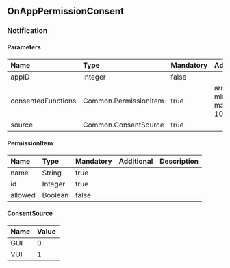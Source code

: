 ## OnAppPermissionConsent


### Notification

#### Parameters

|Name|Type|Mandatory|Additional|Description|
|:---|:---|:--------|:---------|:----------|
|appID|Integer|false|||
|consentedFunctions|Common.PermissionItem|true|array: true<br>minsize: 1<br>maxsize: 100||
|source|Common.ConsentSource|true|||

#### PermissionItem

|Name|Type|Mandatory|Additional|Description|
|:---|:---|:--------|:---------|:----------|
|name|String|true|||
|id|Integer|true|||
|allowed|Boolean|false|||

#### ConsentSource

|Name|Value|
|:---|:----|
|GUI|0|
|VUI|1|

